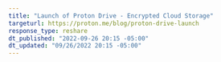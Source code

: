 ```yaml
---
title: "Launch of Proton Drive - Encrypted Cloud Storage"
targeturl: https://proton.me/blog/proton-drive-launch 
response_type: reshare
dt_published: "2022-09-26 20:15 -05:00"
dt_updated: "09/26/2022 20:15 -05:00"
---
```

